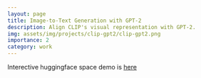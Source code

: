 ```yaml
---
layout: page
title: Image-to-Text Generation with GPT-2
description: Align CLIP's visual representation with GPT-2.
img: assets/img/projects/clip-gpt2/clip-gpt2.png
importance: 2
category: work
---
```


Interective huggingface space demo is [here](https://huggingface.co/spaces/bczhou/clip-gpt2)